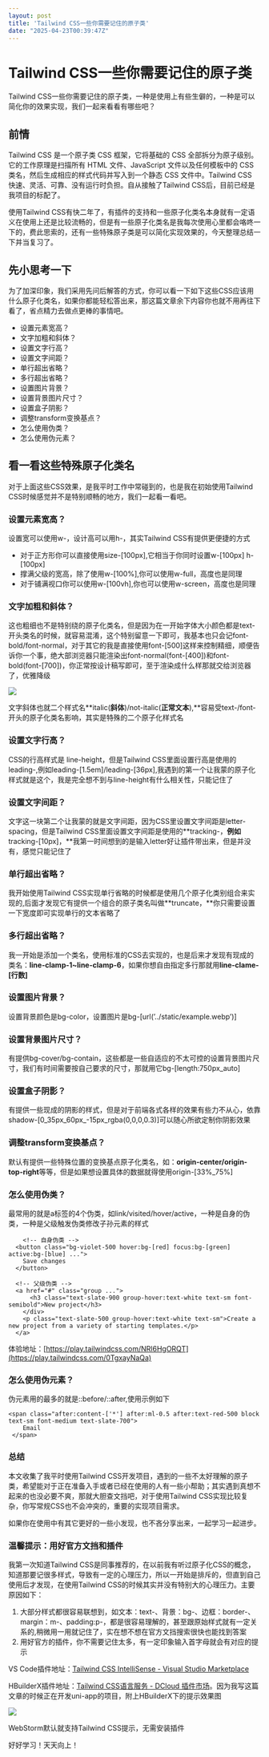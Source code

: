 ```yaml
---
layout: post
title: 'Tailwind CSS一些你需要记住的原子类'
date: "2025-04-23T00:39:47Z"
---
```

Tailwind CSS一些你需要记住的原子类
=======================

Tailwind CSS一些你需要记住的原子类，一种是使用上有些生僻的，一种是可以简化你的效果实现，我们一起来看看有哪些吧？

**前情**
------

Tailwind CSS 是一个原子类 CSS 框架，它将基础的 CSS 全部拆分为原子级别。它的工作原理是扫描所有 HTML 文件、JavaScript 文件以及任何模板中的 CSS 类名，然后生成相应的样式代码并写入到一个静态 CSS 文件中。Tailwind CSS 快速、灵活、可靠、没有运行时负担。自从接触了Tailwind CSS后，目前已经是我项目的标配了。

使用Tailwind CSS有快二年了，有插件的支持和一些原子化类名本身就有一定语义在使用上还是比较流畅的，但是有一些原子化类名是我每次使用心里都会咯咚一下的，费此思索的，还有一些特殊原子类是可以简化实现效果的，今天整理总结一下并当复习了。

先小思考一下
------

为了加深印象，我们采用先问后解答的方式，你可以看一下如下这些CSS应该用什么原子化类名，如果你都能轻松答出来，那这篇文章余下内容你也就不用再往下看了，省点精力去做点更棒的事情吧。

*   设置元素宽高？
*   文字加粗和斜体？
*   设置文字行高？
*   设置文字间距？
*   单行超出省略？
*   多行超出省略？
*   设置图片背景？
*   设置背景图片尺寸？
*   设置盒子阴影？
*   调整transform变换基点？
*   怎么使用伪类？
*   怎么使用伪元素？

看一看这些特殊原子化类名
------------

对于上面这些CSS效果，是我平时工作中常碰到的，也是我在初始使用Tailwind CSS时候感觉并不是特别顺畅的地方，我们一起看一看吧。

### 设置元素宽高？

设置宽可以使用w-，设计高可以用h-，其实Tailwind CSS有提供更便捷的方式

*   对于正方形你可以直接使用size-\[100px\],它相当于你同时设置w-\[100px\] h-\[100px\]
*   撑满父级的宽高，除了使用w-\[100%\],你可以使用w-full，高度也是同理
*   对于铺满视口你可以使用w-\[100vh\],你也可以使用w-screen，高度也是同理

### **文字加粗和斜体？**

这也粗细也不是特别绕的原子化类名，但是因为在一开始字体大小颜色都是text-开头类名的时候，就容易混淆，这个特别留意一下即可，我基本也只会记font-bold/font-normal，对于其它的我是直接使用font-\[500\]这样来控制精细，顺便告诉你一个事，绝大部浏览器只能渲染出font-normal(font-\[400\])和font-bold(font-\[700\])，你正常按设计稿写即可，至于渲染成什么样那就交给浏览器了，优雅降级

![](https://img2024.cnblogs.com/blog/685637/202504/685637-20250422191939741-1645053982.png)

文字斜体也就二个样式名**italic(**斜体**)/not-italic(**正常文本**),**容易受text-/font-开头的原子化类名影响，其实是特殊的二个原子化样式名

### 设置文字行高？

CSS的行高样式是 line-height，但是Tailwind CSS里面设置行高是使用的leading-,例如leading-\[1.5em\]/leading-\[36px\],我遇到的第一个让我蒙的原子化样式就是这个，我是完全想不到与line-height有什么相关性，只能记住了

### 设置文字间距？

文字这一块第二个让我蒙的就是文字间距，因为CSS里设置文字间距是letter-spacing，但是Tailwind CSS里面设置文字间距是使用的**tracking-，**例如**tracking-\[10px\]，**我第一时间想到的是输入letter好让插件带出来，但是并没有，感觉只能记住了

### 单行超出省略？

我开始使用Tailwind CSS实现单行省略的时候都是使用几个原子化类别组合来实现的,后面才发现它有提供一个组合的原子类名叫做**truncate，**你只需要设置一下宽度即可实现单行的文本省略了

### 多行超出省略？

我一开始是添加一个类名，使用标准的CSS去实现的，也是后来才发现有现成的类名：**line-clamp-1~line-clamp-6**，如果你想自由指定多行那就用**line-clame-\[行数\]**

### 设置图片背景？

设置背景颜色是bg-color，设置图片是bg-\[url(’../static/example.webp’)\]

### 设置背景图片尺寸？

有提供bg-cover/bg-contain，这些都是一些自适应的不太可控的设置背景图片尺寸，我们有时间需要按自己要求的尺寸，那就用它bg-\[length:750px\_auto\]

### 设置盒子阴影？

有提供一些现成的阴影的样式，但是对于前端各式各样的效果有些力不从心，依靠shadow-\[0\_35px\_60px\_-15px\_rgba(0,0,0,0.3)\]可以随心所欲定制你阴影效果

### 调整transform变换基点？

默认有提供一些特殊位置的变换基点原子化类名，如：**origin-center/origin-top-right**等等，但是如果想设置具体的数据就得使用origin-\[33%\_75%\]

### 怎么使用伪类？

最常用的就是a标签的4个伪类，如link/visited/hover/active，一种是自身的伪类，一种是父级触发伪类修改子孙元素的样式

    	<!-- 自身伪类 -->
      <button class="bg-violet-500 hover:bg-[red] focus:bg-[green] active:bg-[blue] ...">
        Save changes
      </button>
    
      <!-- 父级伪类 -->
      <a href="#" class="group ...">
          <h3 class="text-slate-900 group-hover:text-white text-sm font-semibold">New project</h3>
        </div>
        <p class="text-slate-500 group-hover:text-white text-sm">Create a new project from a variety of starting templates.</p>
      </a>
    

体验地址：[https://play.tailwindcss.com/NRl6HgORQT](https://play.tailwindcss.com/0TgxayNaQa)

### 怎么使用伪元素？

伪元素用的最多的就是::before/::after,使用示例如下

    <span class="after:content-['*'] after:ml-0.5 after:text-red-500 block text-sm font-medium text-slate-700">
        Email
     </span>
    

### 总结

本文收集了我平时使用Tailwind CSS开发项目，遇到的一些不太好理解的原子类，希望能对于正在准备入手或者已经在使用的人有一些小帮助；其实遇到真想不起来的也没必要不爽，那就大胆查文挡吧，对于使用Tailwind CSS实现比较复杂，你写常规CSS也不会冲突的，重要的实现项目需求。

如果你在使用中有其它更好的一些小发现，也不吝分享出来，一起学习一起进步。

### 温馨提示：用好官方文挡和插件

我第一次知道Tailwind CSS是同事推荐的，在以前我有听过原子化CSS的概念，知道那要记很多样式，导致有一定的心理压力，所以一开始是排斥的，但直到自己使用后才发现，在使用Tailwind CSS的时候其实并没有特别大的心理压力。主要原因如下：

1.  大部分样式都很容易联想到，如文本：text-、背景：bg-、边框：border-、margin：m-、padding:p-，都是很容易理解的，甚至跟原始样式就有一定关系的,稍微用一用就记住了，实在想不想在官方文挡搜索很快也能找到答案
2.  用好官方的插件，你不需要记住太多，有一定印象输入首字母就会有对应的提示

VS Code插件地址：[Tailwind CSS IntelliSense - Visual Studio Marketplace](https://marketplace.visualstudio.com/items?itemName=bradlc.vscode-tailwindcss)

HBuilderX插件地址：[Tailwind CSS语言服务 - DCloud 插件市场](https://ext.dcloud.net.cn/plugin?id=8560)。因为我写这篇文章的时候正在开发uni-app的项目，附上HBuilderX下的提示效果图

![](https://img2024.cnblogs.com/blog/685637/202504/685637-20250422191952392-1982444950.png)

WebStorm默认就支持Tailwind CSS提示，无需安装插件

好好学习！天天向上！